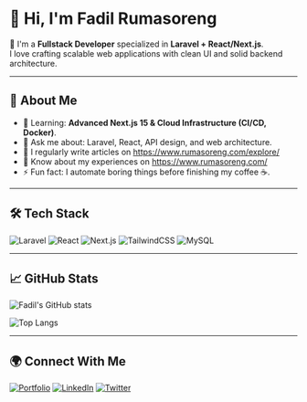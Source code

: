 # 👋 Hi, I'm Fadil Rumasoreng

🚀 I'm a **Fullstack Developer** specialized in **Laravel + React/Next.js**.  
I love crafting scalable web applications with clean UI and solid backend architecture.

---

## 🧠 About Me
- 🌱 Learning: **Advanced Next.js 15 & Cloud Infrastructure (CI/CD, Docker)**.
- 💬 Ask me about: Laravel, React, API design, and web architecture.
- 📝 I regularly write articles on https://www.rumasoreng.com/explore/
- 📄 Know about my experiences on https://www.rumasoreng.com/
- ⚡ Fun fact: I automate boring things before finishing my coffee ☕.

---

## 🛠️ Tech Stack
![Laravel](https://img.shields.io/badge/Laravel-%23FF2D20.svg?style=for-the-badge&logo=laravel&logoColor=white)
![React](https://img.shields.io/badge/React-%2361DAFB.svg?style=for-the-badge&logo=react&logoColor=white)
![Next.js](https://img.shields.io/badge/Next.js-black?style=for-the-badge&logo=next.js&logoColor=white)
![TailwindCSS](https://img.shields.io/badge/TailwindCSS-%2338B2AC.svg?style=for-the-badge&logo=tailwind-css&logoColor=white)
![MySQL](https://img.shields.io/badge/MySQL-%2300f.svg?style=for-the-badge&logo=mysql&logoColor=white)

---

## 📈 GitHub Stats
![Fadil's GitHub stats](https://github-readme-stats.vercel.app/api?username=RumasorengFadil&show_icons=true&theme=tokyonight)

![Top Langs](https://github-readme-stats.vercel.app/api/top-langs/?username=RumasorengFadil&layout=compact&theme=tokyonight)

---

## 🌍 Connect With Me
[![Portfolio](https://img.shields.io/badge/Website-%230077B5.svg?style=for-the-badge&logo=google-chrome&logoColor=white)](https://www.rumasoreng.com)
[![LinkedIn](https://img.shields.io/badge/LinkedIn-%230077B5.svg?style=for-the-badge&logo=linkedin&logoColor=white)](https://linkedin.com/in/fadilrumasoreng)
[![Twitter](https://img.shields.io/badge/Twitter-%231DA1F2.svg?style=for-the-badge&logo=twitter&logoColor=white)](https://twitter.com/fadilrms)
